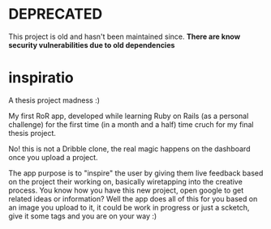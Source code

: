 # DEPRECATED

This project is old and hasn't been maintained since.
**There are know security vulnerabilities due to old dependencies**

inspiratio
==========

A thesis project madness :)

My first RoR app, developed while learning Ruby on Rails (as a personal challenge) for the first time (in a month and a half) time cruch for my final thesis project.

No! this is not a Dribble clone, the real magic happens on the dashboard once you upload a project.

The app purpose is to "inspire" the user by giving them live feedback based on the project their working on, basically wiretapping into the creative process.
You know how you have this new project, open google to get related ideas or information? Well the app does all of this for you based on an image you upload to it, it could be work in progress or just a scketch, give it some tags and you are on your way :)
